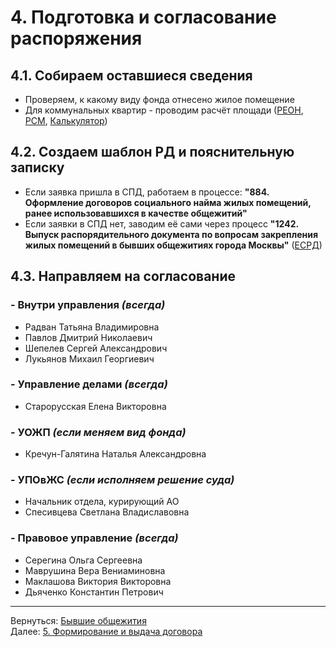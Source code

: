   
   
# 4. Подготовка и согласование распоряжения  
## 4.1. Собираем оставшиеся сведения  
- Проверяем, к какому виду фонда отнесено жилое помещение  
- Для коммунальных квартир - проводим расчёт площади ([РЕОН](http://reon.mlc.gov), [РСМ](webrsm.mlc.gov:5222), [Калькулятор](https://elornorthwind.github.io/room-area-calculator/))  
## 4.2. Создаем шаблон РД и пояснительную записку  
- Если заявка пришла в СПД, работаем в процессе: **"884. Оформление договоров социального найма жилых помещений, ранее использовавшихся в качестве общежитий"**  
- Если заявки в СПД нет, заводим её сами через процесс **"1242. Выпуск распорядительного документа по вопросам закрепления жилых помещений в бывших общежитиях города Москвы"** ([ЕСРД](http://webspd.mlc.gov/esrd/Login.aspx))  
## 4.3. Направляем на согласование  
### - Внутри управления ***(всегда)***  
* Радван Татьяна Владимировна  
* Павлов Дмитрий Николаевич  
* Шепелев Сергей Александрович  
* Лукьянов Михаил Георгиевич  
### - Управление делами ***(всегда)***  
* Старорусская Елена Викторовна  
### - УОЖП ***(если меняем вид фонда)***  
* Кречун-Галятина Наталья Александровна  
### - УПОвЖС ***(если исполняем решение суда)***  
* Начальник отдела, курирующий АО  
* Спесивцева Светлана Владиславовна  
### - Правовое управление ***(всегда)***  
* Серегина Ольга Сергеевна  
* Маврушина Вера Вениаминовна  
* Маклашова Виктория Викторовна  
* Дьяченко Константин Петрович  
  
___  
Вернуться: [Бывшие общежития](./%D0%91%D1%8B%D0%B2%D1%88%D0%B8%D0%B5%2520%D0%BE%D0%B1%D1%89%D0%B5%D0%B6%D0%B8%D1%82%D0%B8%D1%8F.md#)  
Далее: [5. Формирование и выдача договора](./5.%2520%D0%A4%D0%BE%D1%80%D0%BC%D0%B8%D1%80%D0%BE%D0%B2%D0%B0%D0%BD%D0%B8%D0%B5%2520%D0%B8%2520%D0%B2%D1%8B%D0%B4%D0%B0%D1%87%D0%B0%2520%D0%B4%D0%BE%D0%B3%D0%BE%D0%B2%D0%BE%D1%80%D0%B0.md#)